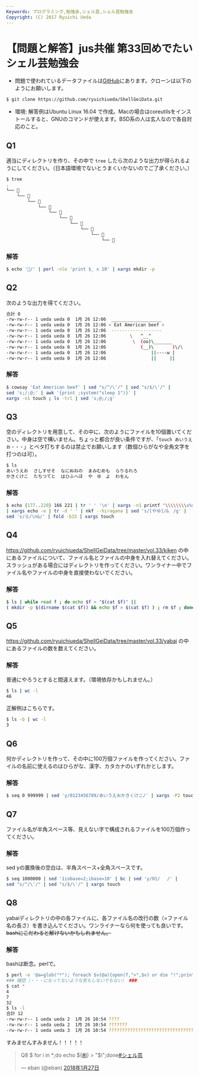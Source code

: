 ```yaml
---
Keywords: プログラミング,勉強会,シェル芸,シェル芸勉強会
Copyright: (C) 2017 Ryuichi Ueda
---
```


# 【問題と解答】jus共催 第33回めでたいシェル芸勉強会

* 問題で使われているデータファイルは[GitHub](https://github.com/ryuichiueda/ShellGeiData/tree/master/vol.33)にあります。クローンは以下のようにお願いします。

```bash
$ git clone https://github.com/ryuichiueda/ShellGeiData.git
```

* 環境: 解答例はUbuntu Linux 16.04 で作成。Macの場合はcoreutilsをインストールすると、GNUのコマンドが使えます。BSD系の人は玄人なので各自対応のこと。

## Q1

適当にディレクトリを作り、その中で `tree` したら次のような出力が得られるようにしてください。（日本語環境でないとうまくいかないのでご了承ください。）

```bash
$ tree
.
└── 💩
    └── 💩
        └── 💩
            └── 💩
                └── 💩
                    └── 💩
                        └── 💩
                            └── 💩
                                └── 💩
                                    └── 💩
```

### 解答

```bash
$ echo '💩/' | perl -nle 'print $_ x 10' | xargs mkdir -p
```

## Q2

次のような出力を得てください。

```bash
合計 0
-rw-rw-r-- 1 ueda ueda 0  1月 26 12:06  ___________________
-rw-rw-r-- 1 ueda ueda 0  1月 26 12:06 < Eat American beef >
-rw-rw-r-- 1 ueda ueda 0  1月 26 12:06  -------------------
-rw-rw-r-- 1 ueda ueda 0  1月 26 12:06         \   ^__^
-rw-rw-r-- 1 ueda ueda 0  1月 26 12:06          \  (oo)\_______
-rw-rw-r-- 1 ueda ueda 0  1月 26 12:06             (__)\       )\/\
-rw-rw-r-- 1 ueda ueda 0  1月 26 12:06                 ||----w |
-rw-rw-r-- 1 ueda ueda 0  1月 26 12:06                 ||     ||
```

### 解答

```bash
$ cowsay 'Eat American beef' | sed "s/^/\'/" | sed "s/$/\'/" |
sed 's;/;@;' | awk '{print ;system("sleep 1")}' |
xargs -n1 touch ; ls -trl | sed 's;@;/;g'
```



## Q3

空のディレクトリを用意して、その中に、次のようにファイルを10個置いてください。中身は空で構いません。ちょっと都合が良い条件ですが、「`touch あいうえお・・・`」とベタ打ちするのは禁止でお願いします（数個ひらがなや全角文字を打つのは可）。

```bash
$ ls
あいうえお  さしすせそ  なにぬねの  まみむめも  らりるれろ
かきくけこ  たちつてと  はひふへほ  や　ゆ　よ  わをん
```

### 解答

```bash
$ echo {177..220} 166 221 | tr ' ' '\n' | xargs -n1 printf "\\\\\\\\x%x\n" 
| xargs echo -e | tr -d ' ' | nkf --hiragana | sed 's/[やゆ]/&　/g' |
sed 's/ら/\n&/' | fold -b15 | xargs touch
```

## Q4

https://github.com/ryuichiueda/ShellGeiData/tree/master/vol.33/kiken
の中にあるファイルについて、ファイル名とファイルの中身を入れ替えてください。スラッシュがある場合にはディレクトリを作ってください。ワンライナー中でファイル名やファイルの中身を直接使わないでください。

### 解答


```bash
$ ls | while read f ; do echo $f > "$(cat $f)" ||
( mkdir -p $(dirname $(cat $f)) && echo $f > $(cat $f) ) ; rm $f ; done
```

## Q5

https://github.com/ryuichiueda/ShellGeiData/tree/master/vol.33/yabai
の中にあるファイルの数を数えてください。

### 解答

普通にやろうとすると間違えます。（環境依存かもしれません。）

```bash
$ ls | wc -l
46
```

正解例はこちらです。

```bash
$ ls -b | wc -l
3
```


## Q6 

何かディレクトリを作って、その中に100万個ファイルを作ってください。ファイルの名前に使えるのはひらがな、漢字、カタカナのいずれかとします。

### 解答

```bash
$ seq 0 999999 | sed 'y/0123456789/あいうえおかきくけこ/' | xargs -P2 touch
```

## Q7 

ファイル名が半角スペース等、見えない字で構成されるファイルを100万個作ってください。

### 解答

sed yの置換後の空白は、半角スペース+全角スペースです。

```bash
$ seq 1000000 | sed '1iobase=2;ibase=10' | bc | sed 'y/01/ 　/' |
sed "s/^/\'/" | sed "s/$/\'/" | xargs touch
```

## Q8

yabaiディレクトリの中の各ファイルに、各ファイル名の改行の数（=ファイル名の長さ）を書き込んでください。ワンライナーなら何を使っても良いです。
<del>bashにこだわると解けないかもしれません。</del>

### 解答

bashは断念。perlで。


```bash
$ perl -e '@a=glob("*"); foreach $v(@a){open(f,">",$v) or die "!";print f;print f length($v);print f "\n"}'
### 確認（・・・になってないような気もしないでもない） ###
$ cat *
4
7
32
$ ls -l
合計 12
-rw-rw-r-- 1 ueda ueda 2  1月 26 10:54 ????
-rw-rw-r-- 1 ueda ueda 2  1月 26 10:54 ???????
-rw-rw-r-- 1 ueda ueda 3  1月 26 10:54 ????????????????????????????????
```

すみませんすみません！！！！！

<blockquote class="twitter-tweet" data-lang="ja"><p lang="en" dir="ltr">Q8 $ for i in *;do echo ${<a href="https://twitter.com/hashtag/i?src=hash&amp;ref_src=twsrc%5Etfw">#i</a>} &gt; &quot;$i&quot;;done<a href="https://twitter.com/hashtag/%E3%82%B7%E3%82%A7%E3%83%AB%E8%8A%B8?src=hash&amp;ref_src=twsrc%5Etfw">#シェル芸</a></p>&mdash; eban (@eban) <a href="https://twitter.com/eban/status/957139814045724672?ref_src=twsrc%5Etfw">2018年1月27日</a></blockquote>
<script async src="https://platform.twitter.com/widgets.js" charset="utf-8"></script>

